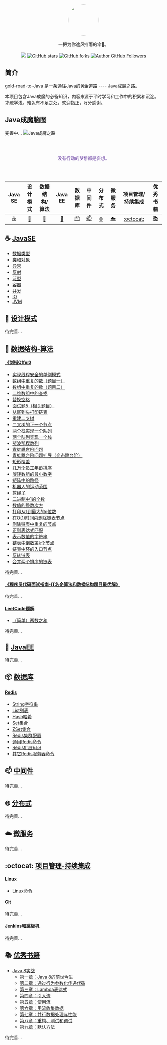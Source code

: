 <div align="center">
    <img src="assets/LOGO_gezisan.png" style="width:100px;border-radius:50px;">
    <br /><br />
    一把为你遮风挡雨的伞🌻。
    <br /><br />
    <a title="GitHub Watchers" target="_blank" href="https://github.com/tclilu/gold-road-to-Java/watchers">
    <img src="https://img.shields.io/github/watchers/tclilu/gold-road-to-Java?color=violet&logoColor=violet&style=social" /></a>
    <a title="GitHub stars" target="_blank" href="https://github.com/tclilu/gold-road-to-Java/stargazers">
    <img alt="GitHub stars" src="https://img.shields.io/github/stars/tclilu/gold-road-to-Java?color=violet&logoColor=violet&style=social" /></a>
    <a title="GitHub forks" target="_blank" href="https://github.com/tclilu/gold-road-to-Java/network">
    <img alt="GitHub forks" src="https://img.shields.io/github/forks/tclilu/gold-road-to-Java?color=violet&logoColor=violet&style=social" /></a>
    <a title="Author GitHub Followers" target="_blank" href="https://github.com/tclilu">
    <img alt="Author GitHub Followers" src="https://img.shields.io/github/followers/tclilu?label=Followers&color=violet&logoColor=violet&style=social" /></a>
</div> 

## 简介
gold-road-to-Java 是一条通往Java的黄金道路  ----  Java成魔之路。

本项目包含Java成魔的必备知识，内容来源于平时学习和工作中的积累和沉淀。才疏学浅。难免有不足之处，欢迎指正，万分感谢。

## Java成魔脑图
完善中...
![Java成魔之路](assets/gold-road-to-java.png)

<div align="center">
<br /><br /><p style="color: #744DA9;">没有行动的梦想都是妄想。</p><br /><br />
</div>

| Java SE | 设计模式 | 数据结构/算法 | Java EE | 数据库 | 中间件 | 分布式 | 微服务 | 项目管理/持续集成 | 优秀书籍 |
| :--------: | :--------: | :--------: | :--------: | :--------: | :--------: | :--------: | :--------: | :--------: | :--------: |
| [:coffee:](#coffee-JavaSE) | [:sunflower:](#sunflower-设计模式) | [:pencil:](#pencil-数据结构-算法) | [:baby_bottle:](#baby_bottle-JavaEE) | [:package:](#package-数据库) | [:mailbox:](#mailbox-中间件) | [:globe_with_meridians:](#globe_with_meridians-分布式) | [:cloud:](#cloud-微服务) | [:octocat:](#octocat-项目管理-持续集成) | [:books:](#books-优秀书籍) |

## :coffee: [JavaSE](./JavaSE)
- [数据类型](./JavaSE/docs/数据类型.md)
- [类和对象](./JavaSE/docs/类和对象.md)
- [异常](./JavaSE/docs/异常.md)
- [反射](./JavaSE/docs/反射.md)
- [泛型](./JavaSE/docs/泛型.md)
- [容器](./JavaSE/docs/容器.md)
- [并发](./JavaSE/docs/并发.md)
- [IO](./JavaSE/docs/IO.md)
- [JVM](./JavaSE/docs/JVM.md)

## :sunflower: [设计模式](./设计模式)
待完善...

## :pencil: [数据结构-算法](./数据结构-算法)
#### [《剑指Offer》](./数据结构-算法/剑指Offer/README.md)
- [实现线程安全的单例模式](./数据结构-算法/剑指Offer/docs/实现线程安全的单例模式.md)
- [数组中重复的数（题目一）](./数据结构-算法/剑指Offer/docs/数组中重复的数（题目一）.md)
- [数组中重复的数（题目二）](./数据结构-算法/剑指Offer/docs/数组中重复的数（题目二）.md)
- [二维数组中的查找](./数据结构-算法/剑指Offer/docs/二维数组中的查找.md)
- [替换空格](./数据结构-算法/剑指Offer/docs/替换空格.md)
- [面试题5（相关题目）](./数据结构-算法/剑指Offer/docs/面试题5（相关题目）.md)
- [从尾到头打印链表](./数据结构-算法/剑指Offer/docs/从尾到头打印链表.md)
- [重建二叉树](./数据结构-算法/剑指Offer/docs/重建二叉树.md)
- [二叉树的下一个节点](./数据结构-算法/剑指Offer/docs/二叉树的下一个节点.md)
- [两个栈实现一个队列](./数据结构-算法/剑指Offer/docs/两个栈实现一个队列.md)
- [两个队列实现一个栈](./数据结构-算法/剑指Offer/docs/两个队列实现一个栈.md)
- [斐波那楔数列](./数据结构-算法/剑指Offer/docs/斐波那楔数列.md)
- [青蛙跳台阶问题](./数据结构-算法/剑指Offer/docs/青蛙跳台阶问题.md)
- [青蛙跳台阶问题扩展（变态跳台阶）](./数据结构-算法/剑指Offer/docs/青蛙跳台阶问题扩展（变态跳台阶）.md)
- [矩形覆盖](./数据结构-算法/剑指Offer/docs/矩形覆盖.md)
- [几万个员工年龄排序](./数据结构-算法/剑指Offer/docs/几万个员工年龄排序.md)
- [旋转数组的最小数字](./数据结构-算法/剑指Offer/docs/旋转数组的最小数字.md)
- [矩阵中的路径](./数据结构-算法/剑指Offer/docs/矩阵中的路径.md)
- [机器人的运动范围](./数据结构-算法/剑指Offer/docs/机器人的运动范围.md)
- [剪绳子](./数据结构-算法/剑指Offer/docs/剪绳子.md)
- [二进制中1的个数](./数据结构-算法/剑指Offer/docs/二进制中1的个数.md)
- [数值的整数次方](./数据结构-算法/剑指Offer/docs/数值的整数次方.md)
- [打印从1到最大的n位数](./数据结构-算法/剑指Offer/docs/打印从1到最大的n位数.md)
- [在O(1)时间内删除链表节点](./数据结构-算法/剑指Offer/docs/在O(1)时间内删除链表节点.md)
- [删除链表中重复的节点](./数据结构-算法/剑指Offer/docs/删除链表中重复的节点.md)
- [正则表达式匹配](./数据结构-算法/剑指Offer/docs/正则表达式匹配.md)
- [表示数值的字符串](./数据结构-算法/剑指Offer/docs/表示数值的字符串.md)
- [链表中倒数第k个节点](./数据结构-算法/剑指Offer/docs/链表中倒数第k个节点.md)
- [链表中环的入口节点](./数据结构-算法/剑指Offer/docs/链表中环的入口节点.md)
- [反转链表](./数据结构-算法/剑指Offer/docs/反转链表.md)
- [合并两个排序的链表](./数据结构-算法/剑指Offer/docs/合并两个排序的链表.md)

待完善...

#### [《程序员代码面试指南-IT名企算法和数据结构题目最优解》](./数据结构-算法/程序员代码面试指南-IT名企算法和数据结构题目最优解/README.md)
待完善...

#### [LeetCode题解](./数据结构-算法/LeetCode题解/README.md)
- [（简单）两数之和](./数据结构-算法/LeetCode题解/docs/（简单）两数之和.md)

待完善...

## :baby_bottle: [JavaEE](./JavaEE)
待完善...

## :package: [数据库](./数据库)
#### [Redis](./数据库/Redis/README.md)
- [String字符串](./数据库/Redis/String字符串.md)
- [List列表](./数据库/Redis/List列表.md)
- [Hash哈希](./数据库/Redis/Hash哈希.md)
- [Set集合](./数据库/Redis/Set集合.md)
- [ZSet集合](./数据库/Redis/ZSet集合.md)
- [Redis集群配置](./数据库/Redis/Redis集群配置.md)
- [通用Redis命令](./数据库/Redis/通用Redis命令.md)
- [Redis扩展知识](./数据库/Redis/Redis扩展知识.md)
- [其它Redis服务器命令](./数据库/Redis/其它Redis服务器命令.md)

## :mailbox: [中间件](./中间件)
待完善...

## :globe_with_meridians: [分布式](./分布式)
待完善...

## :cloud: [微服务](./微服务)
待完善...

## :octocat: [项目管理-持续集成](./项目管理-持续集成)
#### Linux
- [Linux命令](./项目管理-持续集成/Linux/Linux命令.md)

#### Git
待完善...

#### Jenkins和跳板机
待完善...

## :books: [优秀书籍](./Book-Notes)
- [Java 8实战](./Book-Notes/Java8实战/README.md)
  - [第一章：Java 8的前世今生](./Book-Notes/Java8实战/notes/第1章-Java8的前世今生.md)
  - [第二章：通过行为参数化传递代码](./Book-Notes/Java8实战/notes/第2章-通过行为参数化传递代码.md)
  - [第三章：Lambda表达式](./Book-Notes/Java8实战/notes/第3章-Lambda表达式.md)
  - [第四章：引入流](./Book-Notes/Java8实战/notes/第4章-引入流.md)
  - [第五章：使用流](./Book-Notes/Java8实战/notes/第5章-使用流.md)
  - [第六章：用流收集数据](./Book-Notes/Java8实战/notes/第6章-用流收集数据.md)
  - [第七章：并行数据处理与性能](./Book-Notes/Java8实战/notes/第7章-并行数据处理与性能.md)
  - [第八章：重构、测试和调试](./Book-Notes/Java8实战/notes/第8章-重构-测试-调试.md)
  - [第九章：默认方法](./Book-Notes/Java8实战/notes/第9章-默认方法.md)

待完善...